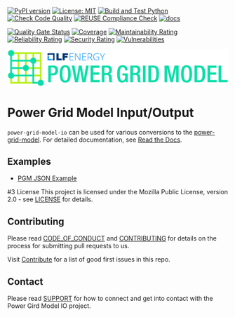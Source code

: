<!--
SPDX-FileCopyrightText: 2022 Contributors to the Power Grid Model project <dynamic.grid.calculation@alliander.com>

SPDX-License-Identifier: MPL-2.0
-->

[![PyPI version](https://badge.fury.io/py/power-grid-model-io.svg)](https://badge.fury.io/py/power-grid-model-io)
[![License: MIT](https://img.shields.io/badge/License-MPL2.0-informational.svg)](https://github.com/PowerGridModel/power-grid-model-io/blob/main/LICENSE)
[![Build and Test Python](https://github.com/PowerGridModel/power-grid-model-io/actions/workflows/build-test-and-sonar.yml/badge.svg)](https://github.com/PowerGridModel/power-grid-model-io/actions/workflows/build-test-and-sonar.yml)
[![Check Code Quality](https://github.com/PowerGridModel/power-grid-model-io/actions/workflows/check-code-quality.yml/badge.svg)](https://github.com/PowerGridModel/power-grid-model-io/actions/workflows/check-code-quality.yml)
[![REUSE Compliance Check](https://github.com/PowerGridModel/power-grid-model-io/actions/workflows/reuse-compliance.yml/badge.svg)](https://github.com/PowerGridModel/power-grid-model-io/actions/workflows/reuse-compliance.yml)
[![docs](https://readthedocs.org/projects/power-grid-model-io/badge/)](https://power-grid-model-io.readthedocs.io/en/stable/)

[![Quality Gate Status](https://sonarcloud.io/api/project_badges/measure?project=PowerGridModel_power-grid-model-io&metric=alert_status)](https://sonarcloud.io/summary/new_code?id=PowerGridModel_power-grid-model-io)
[![Coverage](https://sonarcloud.io/api/project_badges/measure?project=PowerGridModel_power-grid-model-io&metric=coverage)](https://sonarcloud.io/summary/new_code?id=PowerGridModel_power-grid-model-io)
[![Maintainability Rating](https://sonarcloud.io/api/project_badges/measure?project=PowerGridModel_power-grid-model-io&metric=sqale_rating)](https://sonarcloud.io/summary/new_code?id=PowerGridModel_power-grid-model-io)
[![Reliability Rating](https://sonarcloud.io/api/project_badges/measure?project=PowerGridModel_power-grid-model-io&metric=reliability_rating)](https://sonarcloud.io/summary/new_code?id=PowerGridModel_power-grid-model-io)
[![Security Rating](https://sonarcloud.io/api/project_badges/measure?project=PowerGridModel_power-grid-model-io&metric=security_rating)](https://sonarcloud.io/summary/new_code?id=PowerGridModel_power-grid-model-io)
[![Vulnerabilities](https://sonarcloud.io/api/project_badges/measure?project=PowerGridModel_power-grid-model-io&metric=vulnerabilities)](https://sonarcloud.io/summary/new_code?id=PowerGridModel_power-grid-model-io)

[![](https://github.com/PowerGridModel/.github/blob/main/artwork/svg/color.svg)](#)

# Power Grid Model Input/Output

`power-grid-model-io` can be used for various conversions to the [power-grid-model](https://github.com/PowerGridModel/power-grid-model).
For detailed documentation, see [Read the Docs](https://power-grid-model-io.readthedocs.io/en/stable/index.html).

## Examples
* [PGM JSON Example](https://github.com/PowerGridModel/power-grid-model-io/tree/main/docs/examples)


#3 License
This project is licensed under the Mozilla Public License, version 2.0 - see [LICENSE](https://github.com/PowerGridModel/power-grid-model-io/blob/main/LICENSE) for details.

## Contributing
Please read [CODE_OF_CONDUCT](https://github.com/PowerGridModel/.github/blob/main/CODE_OF_CONDUCT.md) and [CONTRIBUTING](https://github.com/PowerGridModel/.github/blob/main/CONTRIBUTING.md) for details on the process 
for submitting pull requests to us.

Visit [Contribute](https://github.com/PowerGridModel/power-grid-model-io/contribute) for a list of good first issues in this repo.

## Contact
Please read [SUPPORT](https://github.com/PowerGridModel/.github/blob/main/SUPPORT.md) for how to connect and get into contact with the Power Gird Model IO project.
